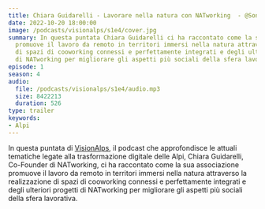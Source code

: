 ```yaml
---
title: Chiara Guidarelli - Lavorare nella natura con NATworking  - @Sondrio
date: 2022-10-20 18:00:00
image: /podcasts/visionalps/s1e4/cover.jpg
summary: In questa puntata Chiara Guidarelli ci ha raccontato come la sua associazione
  promuove il lavoro da remoto in territori immersi nella natura attraverso la realizzazione
  di spazi di cooworking connessi e perfettamente integrati e degli ulteriori progetti
  di NATworking per migliorare gli aspetti più sociali della sfera lavorativa.
episode: 1
season: 4
audio:
  file: /podcasts/visionalps/s1e4/audio.mp3
  size: 8422213
  duration: 526
type: trailer
keywords:
- Alpi
---
```


In questa puntata di [VisionAlps](https://www.visionalps.com/), il podcast che approfondisce le attuali tematiche legate alla trasformazione digitale delle Alpi, Chiara Guidarelli, Co-Founder di NATworking, ci ha raccontato come la sua associazione promuove il lavoro da remoto in territori immersi nella natura attraverso la realizzazione di spazi di cooworking connessi e perfettamente integrati e degli ulteriori progetti di NATworking per migliorare gli aspetti più sociali della sfera lavorativa.